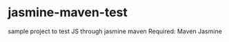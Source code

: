 jasmine-maven-test
==================

sample project to test JS through jasmine maven
Required:
Maven
Jasmine

